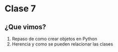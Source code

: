 # Clase 7

## ¿Que vimos?
1. Repaso de como crear objetos en Python
2. Herencia y como se pueden relacionar las clases

